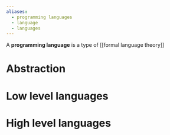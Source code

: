 ```yaml
---
aliases:
  - programming languages
  - language
  - languages
---
```

A **programming language** is a type of [[formal language theory]]


# Abstraction



# Low level languages



# High level languages



